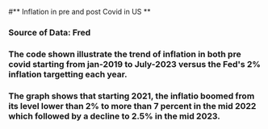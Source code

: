#** Inflation in pre and post Covid in US **
### Source of Data: Fred
### The code shown illustrate the trend of inflation in both pre covid starting from jan-2019 to July-2023 versus the Fed's 2% inflation targetting each year. 
### The graph shows that starting 2021, the inflatio boomed from its level lower than 2% to more than 7 percent in the mid 2022 which followed by a decline to 2.5% in the mid 2023. 
